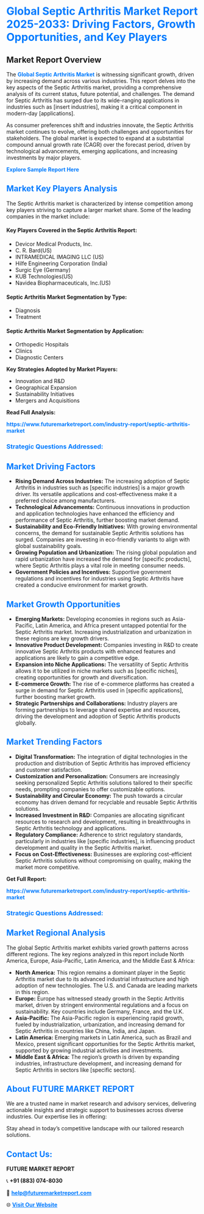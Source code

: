 <h1 style="color: #007BFF;">Global Septic Arthritis Market Report 2025-2033: Driving Factors, Growth Opportunities, and Key Players</h1>

<section id="overview">
<h2>Market Report Overview</h2>
<p>The <a href="https://www.futuremarketreport.com/industry-report/septic-arthritis-market" style="color: #007BFF; text-decoration: none;"><strong>Global Septic Arthritis Market</strong></a> is witnessing significant growth, driven by increasing demand across various industries. This report delves into the key aspects of the Septic Arthritis market, providing a comprehensive analysis of its current status, future potential, and challenges. The demand for Septic Arthritis has surged due to its wide-ranging applications in industries such as [insert industries], making it a critical component in modern-day [applications].</p>
<p>As consumer preferences shift and industries innovate, the Septic Arthritis market continues to evolve, offering both challenges and opportunities for stakeholders. The global market is expected to expand at a substantial compound annual growth rate (CAGR) over the forecast period, driven by technological advancements, emerging applications, and increasing investments by major players.</p>
</section>

<section id="overview">
<p><a href="https://www.futuremarketreport.com/request-sample/reportId=63040" style="color: #007BFF; text-decoration: none;"><strong>Explore Sample Report Here</strong></a></p>
</section>

<section id="key-players">
<h2 style="color: #007BFF;">Market Key Players Analysis</h2>
<p>The Septic Arthritis market is characterized by intense competition among key players striving to capture a larger market share. Some of the leading companies in the market include:</p>
<h4>Key Players Covered in the Septic Arthritis Report:</h4>
<ul><li>Devicor Medical Products, Inc.</li><li>C. R. Bard(US)</li><li>INTRAMEDICAL IMAGING LLC (US)</li><li>Hilfe Engineering Corporation (India)</li><li>Surgic Eye (Germany)</li><li>KUB Technologies(US)</li><li>Navidea Biopharmaceuticals, Inc.(US)</li></ul>
<h4>Septic Arthritis Market Segmentation by Type:</h4>
<ul><li>Diagnosis</li><li>Treatment</li></ul>

<h4>Septic Arthritis Market Segmentation by Application:</h4>
<ul><li>Orthopedic Hospitals</li><li>Clinics</li><li>Diagnostic Centers</li></ul>
<p><strong>Key Strategies Adopted by Market Players:</strong></p>
<ul>
<li>Innovation and R&D</li>
<li>Geographical Expansion</li>
<li>Sustainability Initiatives</li>
<li>Mergers and Acquisitions</li>
</ul>
</section>

<section>
<p><strong>Read Full Analysis: </strong></p><a href="https://www.futuremarketreport.com/industry-report/septic-arthritis-market" style="color: #007BFF; text-decoration: none;"><strong>https://www.futuremarketreport.com/industry-report/septic-arthritis-market</strong></a>
<h3 style="color: #007BFF;">Strategic Questions Addressed:</h3>
</section>

<section id="driving-factors">
<h2 style="color: #007BFF;">Market Driving Factors</h2>
<ul>
<li><strong>Rising Demand Across Industries:</strong> The increasing adoption of Septic Arthritis in industries such as [specific industries] is a major growth driver. Its versatile applications and cost-effectiveness make it a preferred choice among manufacturers.</li>
<li><strong>Technological Advancements:</strong> Continuous innovations in production and application technologies have enhanced the efficiency and performance of Septic Arthritis, further boosting market demand.</li>
<li><strong>Sustainability and Eco-Friendly Initiatives:</strong> With growing environmental concerns, the demand for sustainable Septic Arthritis solutions has surged. Companies are investing in eco-friendly variants to align with global sustainability goals.</li>
<li><strong>Growing Population and Urbanization:</strong> The rising global population and rapid urbanization have increased the demand for [specific products], where Septic Arthritis plays a vital role in meeting consumer needs.</li>
<li><strong>Government Policies and Incentives:</strong> Supportive government regulations and incentives for industries using Septic Arthritis have created a conducive environment for market growth.</li>
</ul>
</section>

<section id="growth-opportunities">
<h2 style="color: #007BFF;">Market Growth Opportunities</h2>
<ul>
<li><strong>Emerging Markets:</strong> Developing economies in regions such as Asia-Pacific, Latin America, and Africa present untapped potential for the Septic Arthritis market. Increasing industrialization and urbanization in these regions are key growth drivers.</li>
<li><strong>Innovative Product Development:</strong> Companies investing in R&D to create innovative Septic Arthritis products with enhanced features and applications are likely to gain a competitive edge.</li>
<li><strong>Expansion into Niche Applications:</strong> The versatility of Septic Arthritis allows it to be utilized in niche markets such as [specific niches], creating opportunities for growth and diversification.</li>
<li><strong>E-commerce Growth:</strong> The rise of e-commerce platforms has created a surge in demand for Septic Arthritis used in [specific applications], further boosting market growth.</li>
<li><strong>Strategic Partnerships and Collaborations:</strong> Industry players are forming partnerships to leverage shared expertise and resources, driving the development and adoption of Septic Arthritis products globally.</li>
</ul>
</section>

<section id="trending-factors">
<h2 style="color: #007BFF;">Market Trending Factors</h2>
<ul>
<li><strong>Digital Transformation:</strong> The integration of digital technologies in the production and distribution of Septic Arthritis has improved efficiency and customer satisfaction.</li>
<li><strong>Customization and Personalization:</strong> Consumers are increasingly seeking personalized Septic Arthritis solutions tailored to their specific needs, prompting companies to offer customizable options.</li>
<li><strong>Sustainability and Circular Economy:</strong> The push towards a circular economy has driven demand for recyclable and reusable Septic Arthritis solutions.</li>
<li><strong>Increased Investment in R&D:</strong> Companies are allocating significant resources to research and development, resulting in breakthroughs in Septic Arthritis technology and applications.</li>
<li><strong>Regulatory Compliance:</strong> Adherence to strict regulatory standards, particularly in industries like [specific industries], is influencing product development and quality in the Septic Arthritis market.</li>
<li><strong>Focus on Cost-Effectiveness:</strong> Businesses are exploring cost-efficient Septic Arthritis solutions without compromising on quality, making the market more competitive.</li>
</ul>
</section>

<section>
<p><strong>Get Full Report: </strong></p><a href="https://www.futuremarketreport.com/industry-report/septic-arthritis-market" style="color: #007BFF; text-decoration: none;"><strong>https://www.futuremarketreport.com/industry-report/septic-arthritis-market</strong></a>
<h3 style="color: #007BFF;">Strategic Questions Addressed:</h3>
</section>


<section id="regional-analysis">
<h2 style="color: #007BFF;">Market Regional Analysis</h2>
<p>The global Septic Arthritis market exhibits varied growth patterns across different regions. The key regions analyzed in this report include North America, Europe, Asia-Pacific, Latin America, and the Middle East & Africa:</p>
<ul>
<li><strong>North America:</strong> This region remains a dominant player in the Septic Arthritis market due to its advanced industrial infrastructure and high adoption of new technologies. The U.S. and Canada are leading markets in this region.</li>
<li><strong>Europe:</strong> Europe has witnessed steady growth in the Septic Arthritis market, driven by stringent environmental regulations and a focus on sustainability. Key countries include Germany, France, and the U.K.</li>
<li><strong>Asia-Pacific:</strong> The Asia-Pacific region is experiencing rapid growth, fueled by industrialization, urbanization, and increasing demand for Septic Arthritis in countries like China, India, and Japan.</li>
<li><strong>Latin America:</strong> Emerging markets in Latin America, such as Brazil and Mexico, present significant opportunities for the Septic Arthritis market, supported by growing industrial activities and investments.</li>
<li><strong>Middle East & Africa:</strong> The region’s growth is driven by expanding industries, infrastructure development, and increasing demand for Septic Arthritis in sectors like [specific sectors].</li>
</ul>
</section>

<footer>
<h2 style="color: #007BFF;">About FUTURE MARKET REPORT</h2>
<p>We are a trusted name in market research and advisory services, delivering actionable insights and strategic support to businesses across diverse industries. Our expertise lies in offering:</p>

<p>Stay ahead in today’s competitive landscape with our tailored research solutions.</p>

<h2 style="color: #007BFF;">Contact Us:</h2>
<p><strong>FUTURE MARKET REPORT</strong></p>
<p>📞 <strong>+91 (883) 074-8030</strong></p>
<p>📧 <strong><a href="mailto:help@futuremarketreport.com" style="color: #007BFF;">help@futuremarketreport.com</a></strong></p>
<p>🌐 <strong><a href="https://www.futuremarketreport.com/" style="color: #007BFF;">Visit Our Website</a></strong></p>
</footer>
